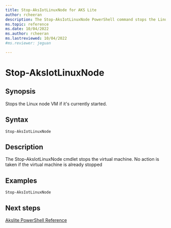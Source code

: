 ```yaml
---
title: Stop-AksIotLinuxNode for AKS Lite
author: rcheeran
description: The Stop-AksIotLinuxNode PowerShell command stops the Linux node VM
ms.topic: reference
ms.date: 10/04/2022
ms.author: rcheeran 
ms.lastreviewed: 10/04/2022
#ms.reviewer: jeguan

---
```


# Stop-AksIotLinuxNode

## Synopsis
Stops the Linux node VM if it's currently started.

## Syntax

```
Stop-AksIotLinuxNode
```

## Description
The Stop-AksIotLinuxNode cmdlet stops the virtual machine.
No action is taken if the virtual machine is already stopped

## Examples


```
Stop-AksIotLinuxNode
```

## Next steps

[Akslite PowerShell Reference](./index.md)